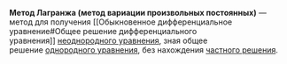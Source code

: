 **Метод Лагранжа (метод вариации произвольных постоянных)** — метод для получения [[Обыкновенное дифференциальное уравнение#Общее решение дифференциального уравнения]] [неоднородного уравнения](https://ru.wikipedia.org/wiki/%D0%9D%D0%B5%D0%BE%D0%B4%D0%BD%D0%BE%D1%80%D0%BE%D0%B4%D0%BD%D0%BE%D0%B5_%D0%B4%D0%B8%D1%84%D1%84%D0%B5%D1%80%D0%B5%D0%BD%D1%86%D0%B8%D0%B0%D0%BB%D1%8C%D0%BD%D0%BE%D0%B5_%D1%83%D1%80%D0%B0%D0%B2%D0%BD%D0%B5%D0%BD%D0%B8%D0%B5 "Неоднородное дифференциальное уравнение"), зная общее решение [однородного уравнения](https://ru.wikipedia.org/wiki/%D0%9E%D0%B4%D0%BD%D0%BE%D1%80%D0%BE%D0%B4%D0%BD%D0%BE%D0%B5_%D0%B4%D0%B8%D1%84%D1%84%D0%B5%D1%80%D0%B5%D0%BD%D1%86%D0%B8%D0%B0%D0%BB%D1%8C%D0%BD%D0%BE%D0%B5_%D1%83%D1%80%D0%B0%D0%B2%D0%BD%D0%B5%D0%BD%D0%B8%D0%B5 "Однородное дифференциальное уравнение"), без нахождения [частного решения](https://ru.wikipedia.org/wiki/%D0%A7%D0%B0%D1%81%D1%82%D0%BD%D0%BE%D0%B5_%D1%80%D0%B5%D1%88%D0%B5%D0%BD%D0%B8%D0%B5_%D0%B4%D0%B8%D1%84%D1%84%D0%B5%D1%80%D0%B5%D0%BD%D1%86%D0%B8%D0%B0%D0%BB%D1%8C%D0%BD%D0%BE%D0%B3%D0%BE_%D1%83%D1%80%D0%B0%D0%B2%D0%BD%D0%B5%D0%BD%D0%B8%D1%8F "Частное решение дифференциального уравнения").